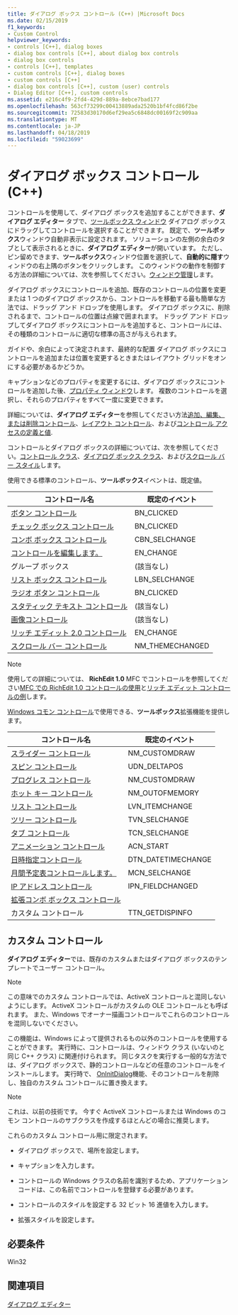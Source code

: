 ```yaml
---
title: ダイアログ ボックス コントロール (C++) |Microsoft Docs
ms.date: 02/15/2019
f1_keywords:
- Custom Control
helpviewer_keywords:
- controls [C++], dialog boxes
- dialog box controls [C++], about dialog box controls
- dialog box controls
- controls [C++], templates
- custom controls [C++], dialog boxes
- custom controls [C++]
- dialog box controls [C++], custom (user) controls
- Dialog Editor [C++], custom controls
ms.assetid: e216c4f9-2fd4-429d-889a-8ebce7bad177
ms.openlocfilehash: 563cf73299c00413889ada2520b1bf4fcd86f2be
ms.sourcegitcommit: 72583d30170d6ef29ea5c6848dc00169f2c909aa
ms.translationtype: MT
ms.contentlocale: ja-JP
ms.lasthandoff: 04/18/2019
ms.locfileid: "59023699"
---
```

# <a name="dialog-box-controls-c"></a>ダイアログ ボックス コントロール (C++)

コントロールを使用して、ダイアログ ボックスを追加することができます、**ダイアログ エディター**  タブで、[ツールボックス ウィンドウ](/visualstudio/ide/reference/toolbox) ダイアログ ボックスにドラッグしてコントロールを選択することができます。 既定で、**ツールボックス**ウィンドウ自動非表示に設定されます。 ソリューションの左側の余白のタブとして表示されるときに、**ダイアログ エディター**が開いています。 ただし、ピン留めできます、**ツールボックス**ウィンドウ位置を選択して、**自動的に隠す**ウィンドウの右上隅のボタンをクリックします。 このウィンドウの動作を制御する方法の詳細については、次を参照してください。[ウィンドウ管理](/visualstudio/ide/customizing-window-layouts-in-visual-studio)します。

ダイアログ ボックスにコントロールを追加、既存のコントロールの位置を変更または 1 つのダイアログ ボックスから、コントロールを移動する最も簡単な方法では、ドラッグ アンド ドロップを使用します。 ダイアログ ボックスに、削除されるまで、コントロールの位置は点線で囲まれます。 ドラッグ アンド ドロップしてダイアログ ボックスにコントロールを追加すると、コントロールには、その種類のコントロールに適切な標準の高さが与えられます。

ガイドや、余白によって決定されます、最終的な配置 ダイアログ ボックスにコントロールを追加または位置を変更するときまたはレイアウト グリッドをオンにする必要があるかどうか。

キャプションなどのプロパティを変更するには、ダイアログ ボックスにコントロールを追加した後、[プロパティ ウィンドウ](/visualstudio/ide/reference/properties-window)します。 複数のコントロールを選択し、それらのプロパティをすべて一度に変更できます。

詳細については、**ダイアログ エディター**を参照してください方法[追加、編集、または削除コントロール](adding-editing-or-deleting-controls.md)、[レイアウト コントロール](../windows/arrangement-of-controls-on-dialog-boxes.md)、および[コントロール アクセスの定義と値](../windows/defining-mnemonics-access-keys.md).

コントロールとダイアログ ボックスの詳細については、次を参照してください。[コントロール クラス](../mfc/control-classes.md)、[ダイアログ ボックス クラス](../mfc/dialog-box-classes.md)、および[スクロール バー スタイル](../mfc/reference/styles-used-by-mfc.md#scroll-bar-styles)します。

使用できる標準のコントロール、**ツールボックス**イベントは、既定値。

|コントロール名|既定のイベント|
|---|---|
|[ボタン コントロール](../mfc/reference/cbutton-class.md)|BN_CLICKED|
|[チェック ボックス コントロール](../mfc/reference/styles-used-by-mfc.md#button-styles)|BN_CLICKED|
|[コンボ ボックス コントロール](../mfc/reference/ccombobox-class.md)|CBN_SELCHANGE|
|[コントロールを編集します。](../mfc/reference/cedit-class.md)|EN_CHANGE|
|グループ ボックス|(該当なし)|
|[リスト ボックス コントロール](../mfc/reference/clistbox-class.md)|LBN_SELCHANGE|
|[ラジオ ボタン コントロール](../mfc/reference/styles-used-by-mfc.md#button-styles)|BN_CLICKED|
|[スタティック テキスト コントロール](../mfc/reference/cstatic-class.md)|(該当なし)|
|[画像コントロール](../mfc/reference/cpictureholder-class.md)|(該当なし)|
|[リッチ エディット 2.0 コントロール](../mfc/using-cricheditctrl.md)|EN_CHANGE|
|[スクロール バー コントロール](../mfc/reference/cscrollbar-class.md)|NM_THEMECHANGED|

> [!NOTE]
> 使用しての詳細については、 **RichEdit 1.0** MFC でコントロールを参照してください[MFC での RichEdit 1.0 コントロールの使用](../windows/using-the-richedit-1-0-control-with-mfc.md)と[リッチ エディット コントロールの例](../mfc/rich-edit-control-examples.md)します。

[Windows コモン コントロール](../mfc/controls-mfc.md)で使用できる、**ツールボックス**拡張機能を提供します。

|コントロール名|既定のイベント|
|---|---|
|[スライダー コントロール](../mfc/slider-control-styles.md)|NM_CUSTOMDRAW|
|[スピン コントロール](../mfc/using-cspinbuttonctrl.md)|UDN_DELTAPOS|
|[プログレス コントロール](../mfc/styles-for-the-progress-control.md)|NM_CUSTOMDRAW|
|[ホット キー コントロール](../mfc/using-a-hot-key-control.md)|NM_OUTOFMEMORY|
|[リスト コントロール](../mfc/list-control-and-list-view.md)|LVN_ITEMCHANGE|
|[ツリー コントロール](../mfc/tree-control-styles.md)|TVN_SELCHANGE|
|[タブ コントロール](../mfc/tab-controls-and-property-sheets.md)|TCN_SELCHANGE|
|[アニメーション コントロール](../mfc/using-an-animation-control.md)|ACN_START|
|[日時指定コントロール](../mfc/creating-the-date-and-time-picker-control.md)|DTN_DATETIMECHANGE|
|[月間予定表コントロールします。](../mfc/month-calendar-control-examples.md)|MCN_SELCHANGE|
|[IP アドレス コントロール](../mfc/reference/cipaddressctrl-class.md)|IPN_FIELDCHANGED|
|[拡張コンボ ボックス コントロール](../mfc/creating-an-extended-combo-box-control.md)||
|カスタム コントロール|TTN_GETDISPINFO|

## <a name="custom-controls"></a>カスタム コントロール

**ダイアログ エディター**では、既存のカスタムまたはダイアログ ボックスのテンプレートでユーザー コントロール。

> [!NOTE]
> この意味でのカスタム コントロールでは、ActiveX コントロールと混同しないようにします。 ActiveX コントロールがカスタムの OLE コントロールとも呼ばれます。 また、Windows でオーナー描画コントロールでこれらのコントロールを混同しないでください。

この機能は、Windows によって提供されるもの以外のコントロールを使用することができます。 実行時に、コントロールは、ウィンドウ クラス (いないのと同じ C++ クラス) に関連付けられます。 同じタスクを実行する一般的な方法では、ダイアログ ボックスで、静的コントロールなどの任意のコントロールをインストールします。 実行時で、 [OnInitDialog](../mfc/reference/cdialog-class.md#oninitdialog)機能、そのコントロールを削除し、独自のカスタム コントロールに置き換えます。

> [!NOTE]
> これは、以前の技術です。 今すぐ ActiveX コントロールまたは Windows のコモン コントロールのサブクラスを作成するほとんどの場合に推奨します。

これらのカスタム コントロール用に限定されます。

- ダイアログ ボックスで、場所を設定します。

- キャプションを入力します。

- コントロールの Windows クラスの名前を識別するため、アプリケーション コードは、この名前でコントロールを登録する必要があります。

- コントロールのスタイルを設定する 32 ビット 16 進値を入力します。

- 拡張スタイルを設定します。

## <a name="requirements"></a>必要条件

Win32

## <a name="see-also"></a>関連項目

[ダイアログ エディター](../windows/dialog-editor.md)<br/>

<!--
[Adding Event Handlers for Dialog Box Controls](../windows/adding-event-handlers-for-dialog-box-controls.md)<br/>
[Dialog Box Controls and Variable Types](../ide/dialog-box-controls-and-variable-types.md)<br/>
[Controls](../mfc/controls-mfc.md)<br/>-->